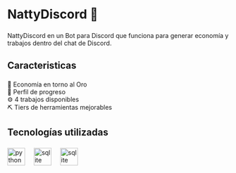 <h1 align="left">NattyDiscord 🐝</h1>

###

<p align="left">NattyDiscord en un Bot para Discord que funciona para generar economía y trabajos dentro del chat de Discord.</p>

###

<h2 align="left">Caracteristicas</h2>

###

<p align="left">🧈 Economía en torno al Oro<br>🧍 Perfil de progreso<br>⚙️ 4 trabajos disponibles<br>⛏️ Tiers de herramientas mejorables</p>

###

<h2 align="left">Tecnologías utilizadas</h2>

###

<div align="left">
  <img src="https://cdn.jsdelivr.net/gh/devicons/devicon/icons/python/python-original.svg" height="40" alt="python logo"  />
  <img width="12" />
  <img src="https://cdn.jsdelivr.net/gh/devicons/devicon/icons/sqlite/sqlite-original.svg" height="40" alt="sqlite logo"  />
  <img width="12" />
  <img src="https://logodownload.org/wp-content/uploads/2017/11/discord-logo-1-1.png" height="40" alt="sqlite logo"  />
</div>

###